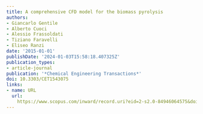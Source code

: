 ```yaml
---
title: A comprehensive CFD model for the biomass pyrolysis
authors:
- Giancarlo Gentile
- Alberto Cuoci
- Alessio Frassoldati
- Tiziano Faravelli
- Eliseo Ranzi
date: '2015-01-01'
publishDate: '2024-01-03T15:58:18.407325Z'
publication_types:
- article-journal
publication: '*Chemical Engineering Transactions*'
doi: 10.3303/CET1543075
links:
- name: URL
  url: 
    https://www.scopus.com/inward/record.uri?eid=2-s2.0-84946064575&doi=10.3303%2fCET1543075&partnerID=40&md5=f850f607769891ac32c48a42b96d1766
---
```

